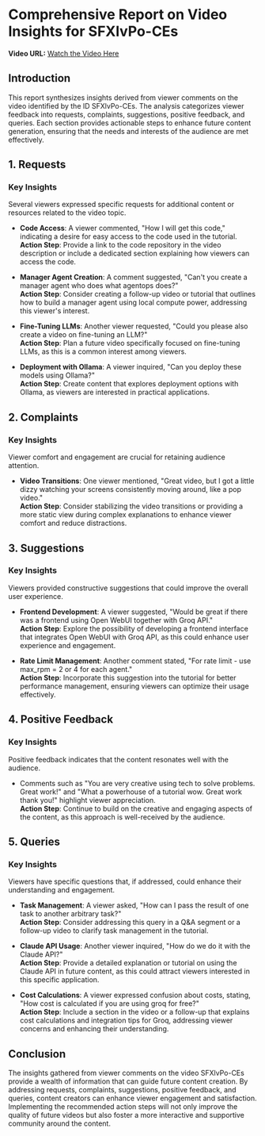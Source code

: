 # Comprehensive Report on Video Insights for SFXlvPo-CEs

**Video URL:** [Watch the Video Here](https://www.youtube.com/watch?v=SFXlvPo-CEs)

## Introduction
This report synthesizes insights derived from viewer comments on the video identified by the ID SFXlvPo-CEs. The analysis categorizes viewer feedback into requests, complaints, suggestions, positive feedback, and queries. Each section provides actionable steps to enhance future content generation, ensuring that the needs and interests of the audience are met effectively.

## 1. Requests
### Key Insights
Several viewers expressed specific requests for additional content or resources related to the video topic.

- **Code Access**: A viewer commented, "How I will get this code," indicating a desire for easy access to the code used in the tutorial.  
  **Action Step**: Provide a link to the code repository in the video description or include a dedicated section explaining how viewers can access the code.

- **Manager Agent Creation**: A comment suggested, "Can't you create a manager agent who does what agentops does?"  
  **Action Step**: Consider creating a follow-up video or tutorial that outlines how to build a manager agent using local compute power, addressing this viewer's interest.

- **Fine-Tuning LLMs**: Another viewer requested, "Could you please also create a video on fine-tuning an LLM?"  
  **Action Step**: Plan a future video specifically focused on fine-tuning LLMs, as this is a common interest among viewers.

- **Deployment with Ollama**: A viewer inquired, "Can you deploy these models using Ollama?"  
  **Action Step**: Create content that explores deployment options with Ollama, as viewers are interested in practical applications.

## 2. Complaints
### Key Insights
Viewer comfort and engagement are crucial for retaining audience attention.

- **Video Transitions**: One viewer mentioned, "Great video, but I got a little dizzy watching your screens consistently moving around, like a pop video."  
  **Action Step**: Consider stabilizing the video transitions or providing a more static view during complex explanations to enhance viewer comfort and reduce distractions.

## 3. Suggestions
### Key Insights
Viewers provided constructive suggestions that could improve the overall user experience.

- **Frontend Development**: A viewer suggested, "Would be great if there was a frontend using Open WebUI together with Groq API."  
  **Action Step**: Explore the possibility of developing a frontend interface that integrates Open WebUI with Groq API, as this could enhance user experience and engagement.

- **Rate Limit Management**: Another comment stated, "For rate limit - use max_rpm = 2 or 4 for each agent."  
  **Action Step**: Incorporate this suggestion into the tutorial for better performance management, ensuring viewers can optimize their usage effectively.

## 4. Positive Feedback
### Key Insights
Positive feedback indicates that the content resonates well with the audience.

- Comments such as "You are very creative using tech to solve problems. Great work!" and "What a powerhouse of a tutorial wow. Great work thank you!" highlight viewer appreciation.  
  **Action Step**: Continue to build on the creative and engaging aspects of the content, as this approach is well-received by the audience.

## 5. Queries
### Key Insights
Viewers have specific questions that, if addressed, could enhance their understanding and engagement.

- **Task Management**: A viewer asked, "How can I pass the result of one task to another arbitrary task?"  
  **Action Step**: Consider addressing this query in a Q&A segment or a follow-up video to clarify task management in the tutorial.

- **Claude API Usage**: Another viewer inquired, "How do we do it with the Claude API?"  
  **Action Step**: Provide a detailed explanation or tutorial on using the Claude API in future content, as this could attract viewers interested in this specific application.

- **Cost Calculations**: A viewer expressed confusion about costs, stating, "How cost is calculated if you are using groq for free?"  
  **Action Step**: Include a section in the video or a follow-up that explains cost calculations and integration tips for Groq, addressing viewer concerns and enhancing their understanding.

## Conclusion
The insights gathered from viewer comments on the video SFXlvPo-CEs provide a wealth of information that can guide future content creation. By addressing requests, complaints, suggestions, positive feedback, and queries, content creators can enhance viewer engagement and satisfaction. Implementing the recommended action steps will not only improve the quality of future videos but also foster a more interactive and supportive community around the content.